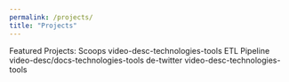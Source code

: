 ```yaml
---
permalink: /projects/
title: "Projects"
---
```


Featured Projects:
Scoops video-desc-technologies-tools
ETL Pipeline video-desc/docs-technologies-tools
de-twitter video-desc-technologies-tools
